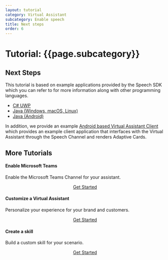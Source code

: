 ```yaml
---
layout: tutorial
category: Virtual Assistant
subcategory: Enable speech
title: Next steps
order: 6
---
```


# Tutorial: {{page.subcategory}}

## Next Steps

This tutorial is based on example applications provided by the Speech SDK which you can refer to for more information along with other programming languages.

- [C# UWP](https://docs.microsoft.com/en-us/azure/cognitive-services/speech-service/quickstart-virtual-assistant-csharp-uwp)
- [Java (Windows, macOS, Linux)](https://docs.microsoft.com/en-us/azure/cognitive-services/speech-service/quickstart-virtual-assistant-java-jre)
- [Java (Android)](https://docs.microsoft.com/en-us/azure/cognitive-services/speech-service/quickstart-virtual-assistant-java-android)

In addition, we provide an example [Android based Virtual Assistant Client](https://github.com/microsoft/botframework-solutions/blob/master/solutions/android/VirtualAssistantClient/readme.md) which provides an example client application that interfaces with the Virtual Assistant through the Speech Channel and renders Adaptive Cards.

## More Tutorials
<div class="card-group">
    <div class="card">
        <div class="card-body">
            <h4 class="card-title">Enable Microsoft Teams</h4>
            <p class="card-text">Enable the Microsoft Teams Channel for your assistant.</p>
        </div>
        <div class="card-footer" style="display: flex; justify-content: center;">
            <a href="{{site.baseurl}}/tutorials/enable-teams/1_intro" class="btn btn-primary">Get Started</a>
        </div>
    </div>
    <div class="card">
        <div class="card-body">
            <h4 class="card-title">Customize a Virtual Assistant</h4>
            <p class="card-text">Personalize your experience for your brand and customers.</p>
        </div>
        <div class="card-footer" style="display: flex; justify-content: center;">
            <a href="{{site.baseurl}}/tutorials/csharp/customize-assistant/1_intro" class="btn btn-primary">Get Started</a>
        </div>
    </div>
    <div class="card">
        <div class="card-body">
            <h4 class="card-title">Create a skill</h4>
            <p class="card-text">Build a custom skill for your scenario.</p>
        </div>
        <div class="card-footer" style="display: flex; justify-content: center;">
            <a href="{{site.baseurl}}/tutorials/csharp/create-skill/1_intro" class="btn btn-primary">Get Started</a>
        </div>
    </div>
</div>